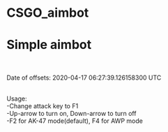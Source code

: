 # CSGO_aimbot
<h1>Simple aimbot</h1><br/>

Date of offsets: 2020-04-17 06:27:39.126158300 UTC<br/><br/>

Usage:<br/>
  -Change attack key to F1<br/>
  -Up-arrow to turn on, Down-arrow to turn off<br/>
  -F2 for AK-47 mode(default), F4 for AWP mode<br/>
